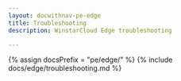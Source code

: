 ```yaml
---
layout: docwithnav-pe-edge
title: Troubleshooting
description: WinstarCloud Edge troubleshooting

---
```


{% assign docsPrefix = "pe/edge/" %}
{% include docs/edge/troubleshooting.md %}
